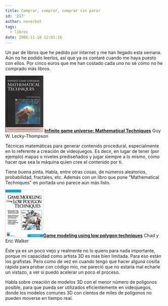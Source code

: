 ```yaml
---
title: Comprar, comprar, comprar sin parar
id: '217'
author: neverbot
tags:
  - libros
date: 2006-11-18 12:01:16
---
```


Un par de libros que he pedido por internet y me han llegado esta semana. Aún no he podido leerlos, así que ya os contaré cuando me haya puesto con ellos. Por cinco euros que me han costado cada uno no sé cómo no he comprado más libros.

![Infinite Game Universe](./comprar-comprar-comprar-sin-parar/InfiniteGameUniverse.jpg "Infinite Game Universe")
**[Infinite game universe: Mathematical Techniques](http://www.charlesriver.com/books/BookDetail.aspx?productID=8720)** Guy W. Lecky-Thompson

Técnicas matemáticas para generar contenido procedural, especialmente en lo referente a creación de videojuegos. Es decir, en lugar de tener (por ejemplo) mapas o niveles prediseñados y jugar siempre a lo mismo, cómo hacer que sea la máquina quien cree el contenido por ti.

Tiene buena pinta. Habla, entre otras cosas, de números aleatorios, probabilidad, fractales, etc. Además con un libro que pone "Mathematical Techniques" en portada uno parece aún más listo.

[![Low Poligon Techniques](./comprar-comprar-comprar-sin-parar/LowPoligonTechniques.jpg "Low Poligon Techniques")](http://www.charlesriver.com/Books/BookDetail.aspx?productID=8717)[**Game modeling using low polygon techniques**](http://www.charlesriver.com/Books/BookDetail.aspx?productID=8717) Chad y Eric Walker

Éste ya es un poco viejo y realmente no lo quiero para nada importante, porque mi capacidad como artista 3D es más bien limitada. Para eso están los grafistas. Pero como de vez en cuando tengo que hacer alguna cosilla rápida para probar con código mío, me pareció que no estaría mal echarle un vistazo, a ver si puedo acelerar un poco el proceso.

Habla sobre creación de modelos 3D con el menor número de polígonos posible, para que pueda ser utilizados eficientemente en videojuegos, donde los modelos comunes 3D con cientos de miles de polígonos no pueden moverse en tiempo real.